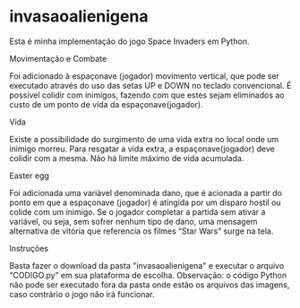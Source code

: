 # invasaoalienigena
Esta é minha implementação do jogo Space Invaders em Python.

  Movimentação e Combate
  
Foi adicionado à espaçonave (jogador) movimento vertical, que pode ser executado através
do uso das setas UP e DOWN no teclado convencional. É possível colidir com inimigos,
fazendo com que estes sejam eliminados ao custo de um ponto de vida da
espaçonave(jogador).

  Vida
  
Existe a possibilidade do surgimento de uma vida extra no local onde um inimigo
morreu. Para resgatar a vida extra, a espaçonave(jogador) deve colidir com a mesma.
Não há limite máximo de vida acumulada.

  Easter egg
  
Foi adicionada uma variável denominada dano, que é acionada a partir do ponto em que a
espaçonave (jogador) é atingida por um disparo hostil ou colide com um inimigo. Se o
jogador completar a partida sem ativar a variável, ou seja, sem sofrer nenhum tipo de dano,
uma mensagem alternativa de vitória que referencia os filmes “Star Wars” surge na tela.
  
  Instruções
  
Basta fazer o download da pasta "invasaoalienigena" e executar o arquivo “CODIGO.py” em sua plataforma de
escolha.
Observação: o código Python não pode ser executado fora da pasta onde estão os arquivos
das imagens, caso contrário o jogo não irá funcionar.
